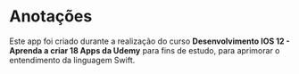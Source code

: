 # Anotações

Este app foi criado durante a realização do curso **Desenvolvimento IOS 12 - Aprenda a criar 18 Apps da Udemy** para fins de estudo, para aprimorar o entendimento da linguagem Swift.
